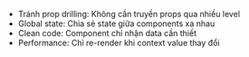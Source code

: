 - Tránh prop drilling: Không cần truyền props qua nhiều level
- Global state: Chia sẻ state giữa components xa nhau
- Clean code: Component chỉ nhận data cần thiết
- Performance: Chỉ re-render khi context value thay đổi
